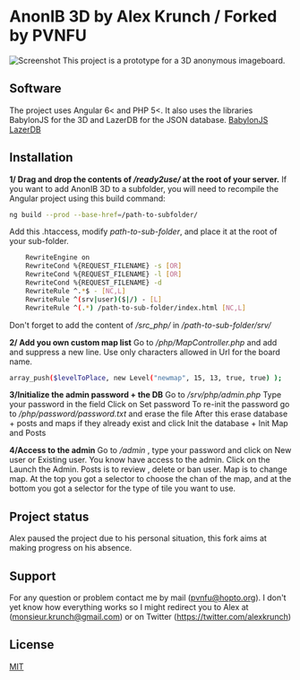 # AnonIB 3D by Alex Krunch / Forked by PVNFU
![Screenshot](https://pbs.twimg.com/media/D9Hjo53W4AUguEy.jpg)
This project is a prototype for a 3D anonymous imageboard.

## Software
The project uses Angular 6< and PHP 5<. It also uses the libraries BabylonJS for the 3D and LazerDB for the JSON database.
[BabylonJS](https://github.com/BabylonJS/Babylon.js/tree/master/dist)
[LazerDB](https://github.com/Greg0/Lazer-Database)

## Installation
**1/ Drag and drop the contents of _/ready2use/_ at the root of your server.**
If you want to add AnonIB 3D to a subfolder, you will need to recompile the Angular project using this build command:
```bash
ng build --prod --base-href=/path-to-subfolder/
```

Add this .htaccess, modify _path-to-sub-folder_, and place it at the root of your sub-folder.
```bash
    RewriteEngine on
    RewriteCond %{REQUEST_FILENAME} -s [OR]
    RewriteCond %{REQUEST_FILENAME} -l [OR]
    RewriteCond %{REQUEST_FILENAME} -d
    RewriteRule ^.*$ - [NC,L]
    RewriteRule ^(srv|user)($|/) - [L]
    RewriteRule ^(.*) /path-to-sub-folder/index.html [NC,L]
```
Don't forget to add the content of _/src_php/_ in _/path-to-sub-folder/srv/_


**2/ Add you own custom map list**
Go to _/php/MapController.php_ and add and suppress a new line. Use only characters allowed in Url for the board name.
```bash
array_push($levelToPlace, new Level("newmap", 15, 13, true, true) );
```

**3/Initialize the admin password + the DB**
Go to _/srv/php/admin.php_
Type your password in the field
Click on Set password
To re-init the password go to  _/php/password/password.txt_ and erase the file
After this erase database + posts and maps if they already exist and click Init the database + Init Map and Posts

**4/Access to the admin**
Go to _/admin_ , type your password and click on New user or Existing user.
You know have access to the admin. Click on the Launch the Admin.
Posts is to review , delete or ban user.
Map is to change map. At the top you got a selector to choose the chan of the map, and at the bottom you got a selector for the type of tile you want to use.

## Project status
Alex paused the project due to his personal situation, this fork aims at making progress on his absence.

## Support
For any question or problem contact me by mail (pvnfu@hopto.org).
I don't yet know how everything works so I might redirect you to Alex at (monsieur.krunch@gmail.com) or on Twitter (https://twitter.com/alexkrunch)


## License
[MIT](https://choosealicense.com/licenses/mit/)
